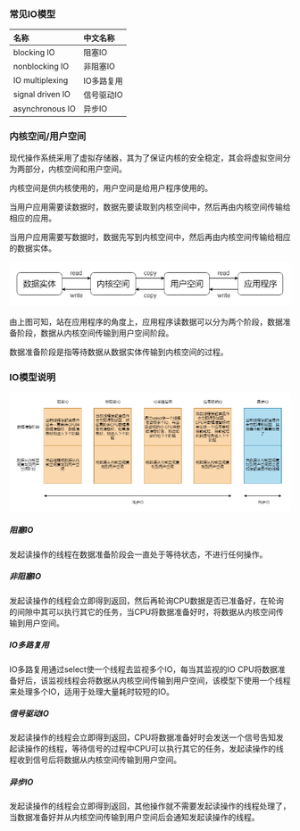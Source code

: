 ### 常见IO模型

|名称|中文名称|
|:----|:----|
|blocking IO|阻塞IO|
|nonblocking IO|非阻塞IO|
|IO multiplexing|IO多路复用|
|signal driven IO|信号驱动IO|
|asynchronous IO|异步IO|

### 内核空间/用户空间

现代操作系统采用了虚拟存储器，其为了保证内核的安全稳定，其会将虚拟空间分为两部分，内核空间和用户空间。

内核空间是供内核使用的，用户空间是给用户程序使用的。

当用户应用需要读数据时，数据先要读取到内核空间中，然后再由内核空间传输给相应的应用。

当用户应用需要写数据时，数据先写到内核空间中，然后再由内核空间传输给相应的数据实体。

<img src="./计算机与网络/计算机基础/image/现代操作系统读写数据流程.png" alt="现代操作系统读写数据流程"/>

由上图可知，站在应用程序的角度上，应用程序读数据可以分为两个阶段，数据准备阶段，数据从内核空间传输到用户空间阶段。

数据准备阶段是指等待数据从数据实体传输到内核空间的过程。

### IO模型说明

<img src="./计算机与网络/计算机基础/image/IO模型.png" alt="IO模型"/>

##### 阻塞IO

发起读操作的线程在数据准备阶段会一直处于等待状态，不进行任何操作。

##### 非阻塞IO

发起读操作的线程会立即得到返回，然后再轮询CPU数据是否已准备好，在轮询的间隙中其可以执行其它的任务，当CPU将数据准备好时，将数据从内核空间传输到用户空间。

##### IO多路复用

IO多路复用通过select使一个线程去监视多个IO，每当其监视的IO CPU将数据准备好后，该监视线程会将数据从内核空间传输到用户空间，该模型下使用一个线程来处理多个IO，适用于处理大量耗时较短的IO。

##### 信号驱动IO

发起读操作的线程会立即得到返回，CPU将数据准备好时会发送一个信号告知发起读操作的线程，等待信号的过程中CPU可以执行其它的任务，发起读操作的线程收到信号后将数据从内核空间传输到用户空间。

##### 异步IO

发起读操作的线程会立即得到返回，其他操作就不需要发起读操作的线程处理了，当数据准备好并从内核空间传输到用户空间后会通知发起读操作的线程。